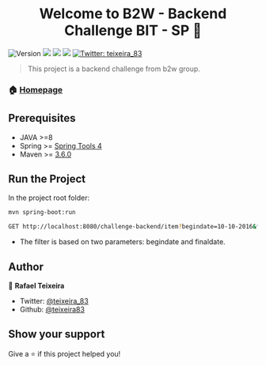 <h1 align="center">Welcome to B2W - Backend Challenge BIT - SP 👋</h1>
<p>
  <img alt="Version" src="https://img.shields.io/badge/version-1-blue.svg?cacheSeconds=2592000" />
  <img src="https://img.shields.io/badge/java-%3E%3D8-red.svg" />
  <img src="https://img.shields.io/badge/spring--boot-%3E=2.1.6-green.svg" />
  <img src="https://img.shields.io/badge/maven-%3E%3D3.6.0-orange.svg" />
  <a href="https://twitter.com/teixeira_83">
    <img alt="Twitter: teixeira_83" src="https://img.shields.io/twitter/follow/teixeira_83.svg?style=social" target="_blank" />
  </a>
</p>

> This project is a backend challenge from b2w group. 

### 🏠 [Homepage](https://github.com/teixeira83/challenge-backend)

## Prerequisites

- JAVA >=8
- Spring >= <a href="https://spring.io/tools">Spring Tools 4</a>
- Maven >= <a href="https://maven.apache.org/install.html">3.6.0</a>


## Run the Project

In the project root folder:

```sh
mvn spring-boot:run
```

```sh
GET http://localhost:8080/challenge-backend/item?begindate=10-10-2016&finaldate=13-10-2016
```
- The filter is based on two parameters: begindate and finaldate.

## Author

👤 **Rafael Teixeira**

* Twitter: [@teixeira_83](https://twitter.com/teixeira_83)
* Github: [@teixeira83](https://github.com/teixeira83)

## Show your support

Give a ⭐️ if this project helped you!
